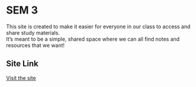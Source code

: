 # SEM 3

This site is created to make it easier for everyone in our class to access and share study materials.  
It’s meant to be a simple, shared space where we can all find notes and resources that we want!

## Site Link
[Visit the site](https://ucekcse.github.io/sem3/)
